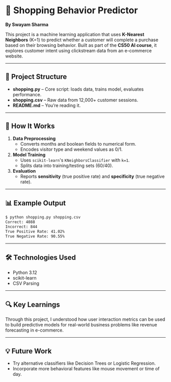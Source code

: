 # 🛒 Shopping Behavior Predictor  
**By Swayam Sharma**

This project is a machine learning application that uses **K-Nearest Neighbors** (K=1) to predict whether a customer will complete a purchase based on their browsing behavior. Built as part of the **CS50 AI course**, it explores customer intent using clickstream data from an e-commerce website.

---

## 📂 Project Structure
- **shopping.py** – Core script: loads data, trains model, evaluates performance.
- **shopping.csv** – Raw data from 12,000+ customer sessions.
- **README.md** – You’re reading it.

---

## 🧠 How It Works
1. **Data Preprocessing**  
   - Converts months and boolean fields to numerical form.
   - Encodes visitor type and weekend values as 0/1.
2. **Model Training**  
   - Uses `scikit-learn`'s `KNeighborsClassifier` with `k=1`.
   - Splits data into training/testing sets (60/40).
3. **Evaluation**  
   - Reports **sensitivity** (true positive rate) and **specificity** (true negative rate).

---

## 📊 Example Output
```bash
$ python shopping.py shopping.csv
Correct: 4088
Incorrect: 844
True Positive Rate: 41.02%
True Negative Rate: 90.55%
```

---

## 🛠️ Technologies Used
- Python 3.12
- scikit-learn
- CSV Parsing

---

## 🔍 Key Learnings
Through this project, I understood how user interaction metrics can be used to build predictive models for real-world business problems like revenue forecasting in e-commerce.

---

## 💡 Future Work
- Try alternative classifiers like Decision Trees or Logistic Regression.
- Incorporate more behavioral features like mouse movement or time of day.